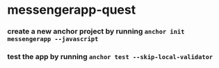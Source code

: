 # messengerapp-quest

### create a new anchor project by running `anchor init messengerapp --javascript`

### test the app by running  `anchor test --skip-local-validator`

